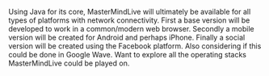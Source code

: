 Using Java for its core, MasterMindLive will ultimately be available for all types of platforms with network connectivity.  First a base version will be developed to work in a common/modern web browser.  Secondly a mobile version will be created for Android and perhaps iPhone.  Finally a social version will be created using the Facebook platform.  Also considering if this could be done in Google Wave.  Want to explore all the operating stacks MasterMindLive could be played on.